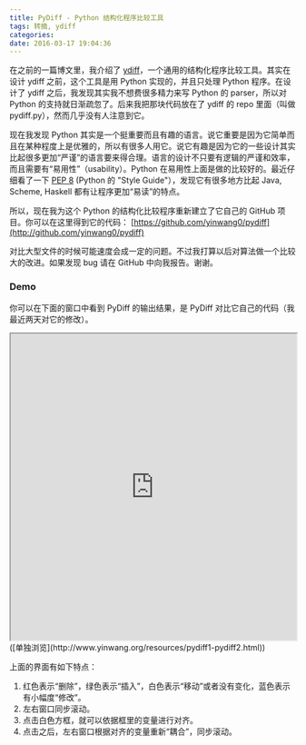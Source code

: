 ```yaml
---
title: PyDiff - Python 结构化程序比较工具
tags: 转摘, ydiff
categories: 
date: 2016-03-17 19:04:36
---
```



在之前的一篇博文里，我介绍了 [ydiff](http://www.yinwang.org/blog-cn/2013/04/21/ydiff-%E7%BB%93%E6%9E%84%E5%8C%96%E7%9A%84%E7%A8%8B%E5%BA%8F%E6%AF%94%E8%BE%83/)，一个通用的结构化程序比较工具。其实在设计 ydiff 之前，这个工具是用 Python 实现的，并且只处理 Python 程序。在设计了 ydiff 之后，我发现其实我不想费很多精力来写 Python 的 parser，所以对 Python 的支持就日渐疏忽了。后来我把那块代码放在了 ydiff 的 repo 里面（叫做 pydiff.py），然而几乎没有人注意到它。

<!--more-->

现在我发现 Python 其实是一个挺重要而且有趣的语言。说它重要是因为它简单而且在某种程度上是优雅的，所以有很多人用它。说它有趣是因为它的一些设计其实比起很多更加“严谨”的语言要来得合理。语言的设计不只要有逻辑的严谨和效率，而且需要有“易用性”（usability）。Python 在易用性上面是做的比较好的。最近仔细看了一下 [PEP 8](http://www.python.org/dev/peps/pep-0008/) (Python 的 "Style Guide"），发现它有很多地方比起 Java, Scheme, Haskell 都有让程序更加“易读”的特点。

所以，现在我为这个 Python 的结构化比较程序重新建立了它自己的 GitHub 项目。你可以在这里得到它的代码： [https://github.com/yinwang0/pydiff](http://github.com/yinwang0/pydiff)

对比大型文件的时候可能速度会成一定的问题。不过我打算以后对算法做一个比较大的改进。如果发现 bug 请在 GitHub 中向我报告。谢谢。

### Demo

你可以在下面的窗口中看到 PyDiff 的输出结果，是 PyDiff 对比它自己的代码（我最近两天对它的修改）。

<iframe width="100%" height="540" src="http://www.yinwang.org/resources/pydiff1-pydiff2.html"></iframe>
([单独浏览](http://www.yinwang.org/resources/pydiff1-pydiff2.html))


上面的界面有如下特点：

1.	红色表示“删除”，绿色表示“插入”，白色表示“移动”或者没有变化，蓝色表示有小幅度“修改”。
2.	左右窗口同步滚动。
3.	点击白色方框，就可以依据框里的变量进行对齐。
4.	点击之后，左右窗口根据对齐的变量重新“耦合”，同步滚动。